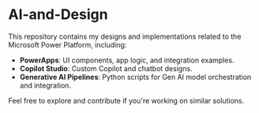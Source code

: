 # AI-and-Design
This repository contains my designs and implementations related to the Microsoft Power Platform, including:

- **PowerApps**: UI components, app logic, and integration examples.
- **Copilot Studio**: Custom Copilot and chatbot designs.
- **Generative AI Pipelines**: Python scripts for Gen AI model orchestration and integration.

Feel free to explore and contribute if you're working on similar solutions.
